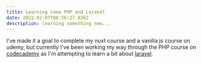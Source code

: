 ```yaml
---
title: Learning some PHP and Laravel
date: 2022-02-07T08:56:27.836Z
description: learning something new...
---
```

I've made it a goal to complete my nuxt course and a vanilla js course on udemy, but currently I've been working my way through the PHP course on [codecademy](https://www.codecademy.com) as I'm attempting to learn a bit about [laravel](https://laravel.com).